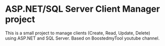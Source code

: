 # ASP.NET/SQL Server Client Manager project

This is a small project to manage clients (Create, Read, Update, Delete) using ASP.NET and SQL Server.
Based on BoostedmyTool youtube channel.
